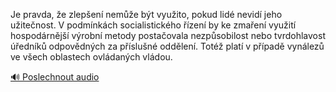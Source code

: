
Je pravda, že zlepšení nemůže být využito, pokud lidé nevidí jeho užitečnost. V podmínkách socialistického řízení by ke zmaření využití hospodárnější výrobní metody postačovala nezpůsobilost nebo tvrdohlavost úředníků odpovědných za příslušné oddělení. Totéž platí v případě vynálezů ve všech oblastech ovládaných vládou.

[🔊 Poslechnout audio](/data/7-paragraphs/audio/chapter_93/para_004-Je-pravda-e-zlepen-neme-bt-vyuito-pokud-l.mp3)

